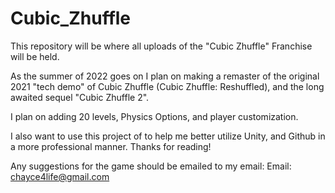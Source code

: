 # Cubic_Zhuffle

This repository will be where all uploads of the "Cubic Zhuffle" Franchise will be held.

As the summer of 2022 goes on I plan on making a remaster of the original 2021 "tech demo" of Cubic Zhuffle (Cubic Zhuffle: Reshuffled),
and the long awaited sequel "Cubic Zhuffle 2".

I plan on adding 20 levels, Physics Options, and player customization.

I also want to use this project of to help me better utilize Unity, and Github in a more professional manner.
Thanks for reading!

Any suggestions for the game should be emailed to my email: 
Email: chayce4life@gmail.com
